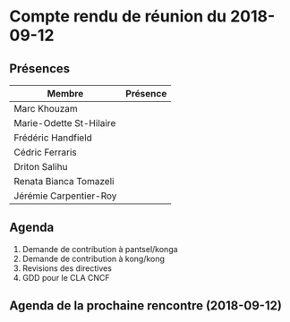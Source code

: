 # Compte rendu de réunion du 2018-09-12

## Présences
<!---
Présent: &#x270B;
Absent: &#x1F464;
-->
Membre|Présence
-------|--------
Marc Khouzam | 
Marie-Odette St-Hilaire | 
Frédéric Handfield | 
Cédric Ferraris | 
Driton Salihu | 
Renata Bianca Tomazeli | 
Jérémie Carpentier-Roy | 


## Agenda
1. Demande de contribution à pantsel/konga
1. Demande de contribution à kong/kong
1. Revisions des directives
1. GDD pour le CLA CNCF

## Agenda de la prochaine rencontre (2018-09-12)
